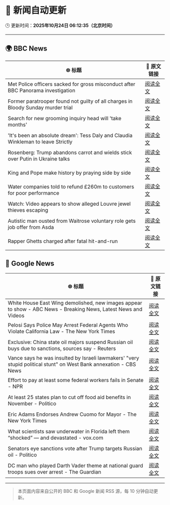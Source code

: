 # 🧠 新闻自动更新

🕒 更新时间：**2025年10月24日 06:12:35（北京时间）**

---

## 🌍 BBC News

| 🌐 标题 | 🔗 原文链接 |
|--------|-------------|
| Met Police officers sacked for gross misconduct after BBC Panorama investigation | [阅读全文](https://www.bbc.com/news/articles/cy0kynx59v0o?at_medium=RSS&at_campaign=rss) |
| Former paratrooper found not guilty of all charges in Bloody Sunday murder trial | [阅读全文](https://www.bbc.com/news/articles/c993nlken18o?at_medium=RSS&at_campaign=rss) |
| Search for new grooming inquiry head will 'take months' | [阅读全文](https://www.bbc.com/news/articles/cvgwnqeq5z0o?at_medium=RSS&at_campaign=rss) |
| 'It's been an absolute dream': Tess Daly and Claudia Winkleman to leave Strictly | [阅读全文](https://www.bbc.com/news/articles/cz0x1lr7j92o?at_medium=RSS&at_campaign=rss) |
| Rosenberg: Trump abandons carrot and wields stick over Putin in Ukraine talks | [阅读全文](https://www.bbc.com/news/articles/cnve5532v7yo?at_medium=RSS&at_campaign=rss) |
| King and Pope make history by praying side by side | [阅读全文](https://www.bbc.com/news/articles/cnve5mdze8yo?at_medium=RSS&at_campaign=rss) |
| Water companies told to refund £260m to customers for poor performance | [阅读全文](https://www.bbc.com/news/articles/cdjrymnx1e8o?at_medium=RSS&at_campaign=rss) |
| Watch: Video appears to show alleged Louvre jewel thieves escaping | [阅读全文](https://www.bbc.com/news/videos/c4g39dnyky1o?at_medium=RSS&at_campaign=rss) |
| Autistic man ousted from Waitrose voluntary role gets job offer from Asda | [阅读全文](https://www.bbc.com/news/articles/c98n53dpzx6o?at_medium=RSS&at_campaign=rss) |
| Rapper Ghetts charged after fatal hit-and-run | [阅读全文](https://www.bbc.com/news/articles/c04g5dk5wkko?at_medium=RSS&at_campaign=rss) |

## 📰 Google News

| 🌐 标题 | 🔗 原文链接 |
|--------|-------------|
| White House East Wing demolished, new images appear to show - ABC News - Breaking News, Latest News and Videos | [阅读全文](https://news.google.com/rss/articles/CBMimwFBVV95cUxOQWpBNEV3M3FVZEM4LXJTN2FhTDNldGtfTDZ2aXNXUjBvZVVKdjJMTUliSURhbHZzTkU5WVZzSXIxZG9KcW9DRHBLRF9lUXg1V05HUUVLQWJhQjBCNFdnVk1sM3B1b3hraDJZMHRDMWNtc29SRDcxcElubExGMnoxdG5IV0JtblZCaU9Dc1EyMFMtQWJQLWhMZGVBNNIBoAFBVV95cUxNS24zRUtwRjhlM3c5OFdQdDBIWVpORXpTdlE4eEZORERfT25EWDh1UGZ0QXh6ZC16dW12YTJOVHpIdzljcjVybFdfSHlDV3dVemNJZ1gwcXd3ZFp4QU5jUkRsejVUOFdtZXBJSURXM2xaSXRMNGlPM3RCX0JfanVfbEo5dVpZU29reTJsMlFKclRBYlZMZHlUZEZKeDNhc2dz?oc=5) |
| Pelosi Says Police May Arrest Federal Agents Who Violate California Law - The New York Times | [阅读全文](https://news.google.com/rss/articles/CBMiiAFBVV95cUxQWTQybWdtdzkyTWJmMnBVZWtkclJZaXRZTHFmM2ZTcTBSZXJHMnd2Qk8yTjZnUklsaU5xcjEybFVqdEtzYnFDMm16NnJiRXl6ejRacnF3S3VMSnUzZVpVX1dpNEdHbTV2UTF0M0V2NEhfZ1JaZDk2M0FIUU5rbXAwV2FjbC1UWjFS?oc=5) |
| Exclusive: China state oil majors suspend Russian oil buys due to sanctions, sources say - Reuters | [阅读全文](https://news.google.com/rss/articles/CBMiwwFBVV95cUxOekNaamlpYTg4Y2I0TFBFbWlpV2RvQ3FiRnRuOVRWRUozenRha1IwODZ0eGVXZ2JmZUtsT0RPV191ZVdTZ1BfdzFMd3BtVi1hcEtyT3JndXlVT1llNlVhZ1d6Yk9SOW5OM3k4aHBmTUxSTVNuR1djNDlveURDM0FyWGVTd2x3WXdCdmZQdnBiMmUyN0pkVmg1S0U0WFh2QzIxOXUzOTZHWkw4Z2lKWXVYQjdIVGlvMUpRSmpPRjRyWHNuRXc?oc=5) |
| Vance says he was insulted by Israeli lawmakers' "very stupid political stunt" on West Bank annexation - CBS News | [阅读全文](https://news.google.com/rss/articles/CBMijgFBVV95cUxOeXhmY3RUSVhFaWdhNWdZUmdibE03OGE0eXVyNEVlMzh4dHgzcmExMjE0OVlDUlJsLTk1dERDcVM2VUFXNkMzZW05aVBtUlhpUnlLRnc1aEhZY0ZnVlp3WjBVRUhXaWFVMkltTEZFeTFTTDhHNVpldEQ0RTFfUTdseHZQWWFHQ2FLN1IxWnB30gGTAUFVX3lxTFBGOUZPRUQ1TFU5cnI5V2Z5d3hpdjBKWFhma3lNSkFMdWctSzZHU1lIZXdUaXZxTnNNQktZUWJ0Y2RUVnZTZko5WlhWb1kxaEM5UlgtSllRWlZMV1VSeEZIOXJmY3ZQYmR1SnZQY2JTakJkTE5JazZiUElvY0gzWHJDUWdJMWVYNUExOEpmR1RuY0dLQQ?oc=5) |
| Effort to pay at least some federal workers fails in Senate - NPR | [阅读全文](https://news.google.com/rss/articles/CBMidkFVX3lxTFBOOHhJZkFSZGRyTklQMnl4d0k4MVkzc1JQdThuTTZBeTZ6U3BLMGhlZHZtekFzUzFZVU1NNGtySVBmQ3dNNXRsVERfVUNBdk03blNZY215aEFWb2RQWXpfOXo2SnZrVF9qaUkxY0hydjZRbG03S3c?oc=5) |
| At least 25 states plan to cut off food aid benefits in November - Politico | [阅读全文](https://news.google.com/rss/articles/CBMioAFBVV95cUxQTlgwazVteXpkY0hkVlZqemY5X041dVhGbGczVndwRkxzRWlRQ3VwNFNNX21lejRNNk41V1U0TzV1N2FQSzhyekUxZlcwU3hWRGdabzY4eWRJQ2RhQzllZmFTWG1PUmtVNGxTaU5tdDNCejVxdzBJTmxqelNjRFg0MjFvaXV4MGd1dGRuRDIzLW9nclNhRW5JQjJHWEIxNXYt?oc=5) |
| Eric Adams Endorses Andrew Cuomo for Mayor - The New York Times | [阅读全文](https://news.google.com/rss/articles/CBMihAFBVV95cUxPb0tDX0x0dUtZVm1LWF9tdndtUFh6cDZJUGNNVzM0V3dvbEkyclNpc01Hd05hR2c5V2Q1R2FBUkhtRUpIVHNjQk9jOXRQWUk1TXlDSjVjcXpDVGpFZnhQdk5jdE85bTAxeWYybDNfbnY3M0dSS0tQYm1vMnBnVnNoZVBDN2I?oc=5) |
| What scientists saw underwater in Florida left them “shocked” — and devastated - vox.com | [阅读全文](https://news.google.com/rss/articles/CBMickFVX3lxTE5OX1p0MGltM3I4QUQzSG0zeVgxVHZsZ2VaVmsxejBfVV9mVV9OWXRWME1hV0NOX2VuVnljT2pZOGdoWEh2TkJDNWFSZ2Itc2gwNVI2bjNlQmhFc2pfVmtCVGhKSC11dkwxSy1FNDd5WWJidw?oc=5) |
| Senators eye sanctions vote after Trump targets Russian oil - Politico | [阅读全文](https://news.google.com/rss/articles/CBMixAFBVV95cUxPSWJ2bWFLQ0F3dFRGZDJjR2FrMVpvMTN0TWZBUExWNEZNTUJ6Wm5qNnp4ZmpNRHNsaE1nUzcwdG5ndjdEOWNKVUNaN3ZsRzhPcVIyMXFxbDU5ODVoVVd0R0gtd09qOWp4Q2lYRFBBV3Jod1MtRTdPWmNLOEdydHRTWk5xV3lBa0k3ME1ueEU1MG1EMmo4SEc2ajNPcHBOTzY4Uk1sdUNva0VweTFuMXNpWWFmcXNnZl9GY01WM1UtYnBUS3BO?oc=5) |
| DC man who played Darth Vader theme at national guard troops sues over arrest - The Guardian | [阅读全文](https://news.google.com/rss/articles/CBMiqAFBVV95cUxPVk1uX2RxWDRtcDVYVDJuRlNRU3BqZVVSOU1DS3l1RTRTYVNLZG5HLTItQzZQTlQ2WEtYa0JPaGI3QnNiWmVUWldDS05NUVViM3lFSU9lSENfaHdlbjM0NTE0cm44NjEzZmRDT1dYVlVDSnh2cHJwQVlrTldIb0hINXRfc0ZBbzBocmFFaHlLV3hFdElLT256NWcxQXBCZGJVdkQtV1lGZDE?oc=5) |

---
> 本页面内容来自公开的 BBC 和 Google 新闻 RSS 源，每 10 分钟自动更新。